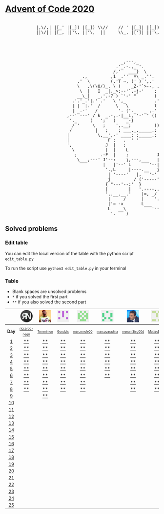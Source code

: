 # [Advent of Code 2020](https://adventofcode.com/)

<pre>

            |,\/,| |[_' |[_]) |[_]) \\//    // ' |[_]| |[_]) || ((_' '||' |,\/,|  //\\  ((_'
            ||\/|| |[_, ||'\, ||'\,  ||     \\_, |[']| ||'\, || ,_))  ||  ||\/|| //``\\ ,_))



                                                                 ,;7,
                                                               _ ||:|,
                                             _,---,_           )\'  '|
                                           .'_.-.,_ '.         ',')  j
                                          /,'   ___}  \        _/   /
                              .,         ,1  .''  =\ _.''.   ,`';_ |
                            .'  \        (.'T ~, (' ) ',.'  /     ';',
                            \   .\(\O/)_. \ (    _Z-'`>--, .'',      ;
                             \  |   I  _|._>;--'`,-j-'    ;    ',  .'
                            __\_|   _.'.-7 ) `'-' "       (      ;'
                          .'.'_.'|.' .'   \ ',_           .'\   /
                          | |  |.'  /      \   \          l  \ /
                          | _.-'   /        '. ('._   _ ,.'   \i
                        ,--' ---' / k  _.-,.-|__L, '-' ' ()    ;
                         '._     (   ';   (    _-}             |
                          / '     \   ;    ',.__;         ()   /
                         /         |   ;    ; ___._._____.: :-j
                        |           \,__',-' ____: :_____.: :-\
                        |               F :   .  ' '        ,  L
                        ',             J  |   ;             j  |
                          \            |  |    L            |  J
                           ;         .-F  |    ;           J    L
                            \___,---' J'--:    j,---,___   |_   |
                                      |   |'--' L       '--| '-'|
                                       '.,L     |----.__   j.__.'
                                        | '----'   |,   '-'  }
                                        j         / ('-----';
                                       { "---'--;'  }       |
                                       |        |   '.----,.'
                                       ',.__.__.'    |=, _/
                                        |     /      |    '.
                                        |'= -x       L___   '--,
                                        L   __\          '-----'
                                         '.____)
</pre>

## Solved problems

### Edit table
You can edit the local version of the table with the python script `edit_table.py`

To run the script use `python3 edit_table.py` in your terminal

### Table
- Blank spaces are unsolved problems
- `*` if you solved the first part
- `**` if you also solved the second part

| | <a href="https://github.com/riccardo-negri"><img src="https://github.com/Tommimon/advent-of-code-2020/blob/master/Assets/riccardo-negri.png" width="40" height="40"/></a> | <a href="https://github.com/Tommimon"><img src="https://github.com/Tommimon/advent-of-code-2020/blob/master/Assets/Tommimon.png" width="40" height="40"/></a> | <a href="https://github.com/Gonduls"><img src="https://github.com/Tommimon/advent-of-code-2020/blob/master/Assets/Gonduls.png" width="40" height="40"/></a> | <a href="https://github.com/marcomole00"><img src="https://github.com/Tommimon/advent-of-code-2020/blob/master/Assets/marcomole00.png" width="40" height="40"/></a> | <a href="https://github.com/marcoparadina"><img src="https://github.com/Tommimon/advent-of-code-2020/blob/master/Assets/marcoparadina.png" width="40" height="40"/></a> | <a href="https://github.com/mynam3isg00d"><img src="https://github.com/Tommimon/advent-of-code-2020/blob/master/Assets/mynam3isg00d.png" width="40" height="40"/></a> | <a href="https://github.com/IronBlack"><img src="https://github.com/Tommimon/advent-of-code-2020/blob/master/Assets/IronBlack.png" width="40" height="40"/></a> | <a href="https://github.com/SebPelli"><img src="https://github.com/Tommimon/advent-of-code-2020/blob/master/Assets/SebPelli.png" width="40" height="40"/></a> | <a href="https://github.com/Sunriser45"><img src="https://github.com/Tommimon/advent-of-code-2020/blob/master/Assets/Sunriser45.png" width="40" height="40"/></a> |
| :---: | :---: | :---: | :---: | :---: | :---: | :---: | :---: | :---: | :---:
| **Day** | <a href="https://github.com/riccardo-negri"><sup><sub>riccardo-negri</sub></sup></a> | <a href="https://github.com/Tommimon"><sup><sub>Tommimon</sub></sup></a> | <a href="https://github.com/Gonduls"><sup><sub>Gonduls</sub></sup></a> | <a href="https://github.com/marcomole00"><sup><sub>marcomole00</sub></sup></a> | <a href="https://github.com/marcoparadina"><sup><sub>marcoparadina</sub></sup></a> | <a href="https://github.com/mynam3isg00d"><sup><sub>mynam3isg00d</sub></sup></a> | <a href="https://github.com/IronBlack"><sup><sub>MatteoBlack</sub></sup></a> | <a href="https://github.com/SebPelli"><sup><sub>SebPelli</sub></sup></a> | <a href="https://github.com/Sunriser45"><sup><sub>Sunriser45</sub></sup></a> |
[1 ][d01] | [**][u01d01] | [**][u02d01] | [**][u03d01] | [**][u04d01] | [**][u05d01] | [**][u06d01] | [**][u07d01] | [**][u08d01] | [**][u09d01] | [  ][u10d01] | [  ][u11d01] | [  ][u12d01] | [  ][u13d01] | [  ][u14d01] | [  ][u15d01] | [  ][u16d01] | [  ][u17d01] | [  ][u18d01] | [  ][u19d01] | [  ][u20d01]
[2 ][d02] | [**][u01d02] | [**][u02d02] | [**][u03d02] | [**][u04d02] | [**][u05d02] | [**][u06d02] | [**][u07d02] | [**][u08d02] | [  ][u09d02] | [  ][u10d02] | [  ][u11d02] | [  ][u12d02] | [  ][u13d02] | [  ][u14d02] | [  ][u15d02] | [  ][u16d02] | [  ][u17d02] | [  ][u18d02] | [  ][u19d02] | [  ][u20d02]
[3 ][d03] | [**][u01d03] | [**][u02d03] | [**][u03d03] | [**][u04d03] | [**][u05d03] | [**][u06d03] | [**][u07d03] | [**][u08d03] | [  ][u09d03] | [  ][u10d03] | [  ][u11d03] | [  ][u12d03] | [  ][u13d03] | [  ][u14d03] | [  ][u15d03] | [  ][u16d03] | [  ][u17d03] | [  ][u18d03] | [  ][u19d03] | [  ][u20d03]
[4 ][d04] | [**][u01d04] | [**][u02d04] | [**][u03d04] | [**][u04d04] | [**][u05d04] | [**][u06d04] | [**][u07d04] | [**][u08d04] | [  ][u09d04] | [  ][u10d04] | [  ][u11d04] | [  ][u12d04] | [  ][u13d04] | [  ][u14d04] | [  ][u15d04] | [  ][u16d04] | [  ][u17d04] | [  ][u18d04] | [  ][u19d04] | [  ][u20d04]
[5 ][d05] | [**][u01d05] | [**][u02d05] | [**][u03d05] | [**][u04d05] | [**][u05d05] | [**][u06d05] | [**][u07d05] | [**][u08d05] | [  ][u09d05] | [  ][u10d05] | [  ][u11d05] | [  ][u12d05] | [  ][u13d05] | [  ][u14d05] | [  ][u15d05] | [  ][u16d05] | [  ][u17d05] | [  ][u18d05] | [  ][u19d05] | [  ][u20d05]
[6 ][d06] | [**][u01d06] | [**][u02d06] | [**][u03d06] | [**][u04d06] | [**][u05d06] | [**][u06d06] | [**][u07d06] | [  ][u08d06] | [  ][u09d06] | [  ][u10d06] | [  ][u11d06] | [  ][u12d06] | [  ][u13d06] | [  ][u14d06] | [  ][u15d06] | [  ][u16d06] | [  ][u17d06] | [  ][u18d06] | [  ][u19d06] | [  ][u20d06]
[7 ][d07] | [**][u01d07] | [**][u02d07] | [**][u03d07] | [**][u04d07] | [  ][u05d07] | [**][u06d07] | [**][u07d07] | [  ][u08d07] | [  ][u09d07] | [  ][u10d07] | [  ][u11d07] | [  ][u12d07] | [  ][u13d07] | [  ][u14d07] | [  ][u15d07] | [  ][u16d07] | [  ][u17d07] | [  ][u18d07] | [  ][u19d07] | [  ][u20d07]
[8 ][d08] | [**][u01d08] | [**][u02d08] | [**][u03d08] | [**][u04d08] | [  ][u05d08] | [**][u06d08] | [**][u07d08] | [  ][u08d08] | [  ][u09d08] | [  ][u10d08] | [  ][u11d08] | [  ][u12d08] | [  ][u13d08] | [  ][u14d08] | [  ][u15d08] | [  ][u16d08] | [  ][u17d08] | [  ][u18d08] | [  ][u19d08] | [  ][u20d08]
[9 ][d09] | [  ][u01d09] | [**][u02d09] | [  ][u03d09] | [  ][u04d09] | [  ][u05d09] | [  ][u06d09] | [  ][u07d09] | [  ][u08d09] | [  ][u09d09] | [  ][u10d09] | [  ][u11d09] | [  ][u12d09] | [  ][u13d09] | [  ][u14d09] | [  ][u15d09] | [  ][u16d09] | [  ][u17d09] | [  ][u18d09] | [  ][u19d09] | [  ][u20d09]
[10][d10] | [  ][u01d10] | [  ][u02d10] | [  ][u03d10] | [  ][u04d10] | [  ][u05d10] | [  ][u06d10] | [  ][u07d10] | [  ][u08d10] | [  ][u09d10] | [  ][u10d10] | [  ][u11d10] | [  ][u12d10] | [  ][u13d10] | [  ][u14d10] | [  ][u15d10] | [  ][u16d10] | [  ][u17d10] | [  ][u18d10] | [  ][u19d10] | [  ][u20d10]
[11][d11] | [  ][u01d11] | [  ][u02d11] | [  ][u03d11] | [  ][u04d11] | [  ][u05d11] | [  ][u06d11] | [  ][u07d11] | [  ][u08d11] | [  ][u09d11] | [  ][u10d11] | [  ][u11d11] | [  ][u12d11] | [  ][u13d11] | [  ][u14d11] | [  ][u15d11] | [  ][u16d11] | [  ][u17d11] | [  ][u18d11] | [  ][u19d11] | [  ][u20d11]
[12][d12] | [  ][u01d12] | [  ][u02d12] | [  ][u03d12] | [  ][u04d12] | [  ][u05d12] | [  ][u06d12] | [  ][u07d12] | [  ][u08d12] | [  ][u09d12] | [  ][u10d12] | [  ][u11d12] | [  ][u12d12] | [  ][u13d12] | [  ][u14d12] | [  ][u15d12] | [  ][u16d12] | [  ][u17d12] | [  ][u18d12] | [  ][u19d12] | [  ][u20d12]
[13][d13] | [  ][u01d13] | [  ][u02d13] | [  ][u03d13] | [  ][u04d13] | [  ][u05d13] | [  ][u06d13] | [  ][u07d13] | [  ][u08d13] | [  ][u09d13] | [  ][u10d13] | [  ][u11d13] | [  ][u12d13] | [  ][u13d13] | [  ][u14d13] | [  ][u15d13] | [  ][u16d13] | [  ][u17d13] | [  ][u18d13] | [  ][u19d13] | [  ][u20d13]
[14][d14] | [  ][u01d14] | [  ][u02d14] | [  ][u03d14] | [  ][u04d14] | [  ][u05d14] | [  ][u06d14] | [  ][u07d14] | [  ][u08d14] | [  ][u09d14] | [  ][u10d14] | [  ][u11d14] | [  ][u12d14] | [  ][u13d14] | [  ][u14d14] | [  ][u15d14] | [  ][u16d14] | [  ][u17d14] | [  ][u18d14] | [  ][u19d14] | [  ][u20d14]
[15][d15] | [  ][u01d15] | [  ][u02d15] | [  ][u03d15] | [  ][u04d15] | [  ][u05d15] | [  ][u06d15] | [  ][u07d15] | [  ][u08d15] | [  ][u09d15] | [  ][u10d15] | [  ][u11d15] | [  ][u12d15] | [  ][u13d15] | [  ][u14d15] | [  ][u15d15] | [  ][u16d15] | [  ][u17d15] | [  ][u18d15] | [  ][u19d15] | [  ][u20d15]
[16][d16] | [  ][u01d16] | [  ][u02d16] | [  ][u03d16] | [  ][u04d16] | [  ][u05d16] | [  ][u06d16] | [  ][u07d16] | [  ][u08d16] | [  ][u09d16] | [  ][u10d16] | [  ][u11d16] | [  ][u12d16] | [  ][u13d16] | [  ][u14d16] | [  ][u15d16] | [  ][u16d16] | [  ][u17d16] | [  ][u18d16] | [  ][u19d16] | [  ][u20d16]
[17][d17] | [  ][u01d17] | [  ][u02d17] | [  ][u03d17] | [  ][u04d17] | [  ][u05d17] | [  ][u06d17] | [  ][u07d17] | [  ][u08d17] | [  ][u09d17] | [  ][u10d17] | [  ][u11d17] | [  ][u12d17] | [  ][u13d17] | [  ][u14d17] | [  ][u15d17] | [  ][u16d17] | [  ][u17d17] | [  ][u18d17] | [  ][u19d17] | [  ][u20d17]
[18][d18] | [  ][u01d18] | [  ][u02d18] | [  ][u03d18] | [  ][u04d18] | [  ][u05d18] | [  ][u06d18] | [  ][u07d18] | [  ][u08d18] | [  ][u09d18] | [  ][u10d18] | [  ][u11d18] | [  ][u12d18] | [  ][u13d18] | [  ][u14d18] | [  ][u15d18] | [  ][u16d18] | [  ][u17d18] | [  ][u18d18] | [  ][u19d18] | [  ][u20d18]
[19][d19] | [  ][u01d19] | [  ][u02d19] | [  ][u03d19] | [  ][u04d19] | [  ][u05d19] | [  ][u06d19] | [  ][u07d19] | [  ][u08d19] | [  ][u09d19] | [  ][u10d19] | [  ][u11d19] | [  ][u12d19] | [  ][u13d19] | [  ][u14d19] | [  ][u15d19] | [  ][u16d19] | [  ][u17d19] | [  ][u18d19] | [  ][u19d19] | [  ][u20d19]
[20][d20] | [  ][u01d20] | [  ][u02d20] | [  ][u03d20] | [  ][u04d20] | [  ][u05d20] | [  ][u06d20] | [  ][u07d20] | [  ][u08d20] | [  ][u09d20] | [  ][u10d20] | [  ][u11d20] | [  ][u12d20] | [  ][u13d20] | [  ][u14d20] | [  ][u15d20] | [  ][u16d20] | [  ][u17d20] | [  ][u18d20] | [  ][u19d20] | [  ][u20d20]
[21][d21] | [  ][u01d21] | [  ][u02d21] | [  ][u03d21] | [  ][u04d21] | [  ][u05d21] | [  ][u06d21] | [  ][u07d21] | [  ][u08d21] | [  ][u09d21] | [  ][u10d21] | [  ][u11d21] | [  ][u12d21] | [  ][u13d21] | [  ][u14d21] | [  ][u15d21] | [  ][u16d21] | [  ][u17d21] | [  ][u18d21] | [  ][u19d21] | [  ][u20d21]
[22][d22] | [  ][u01d22] | [  ][u02d22] | [  ][u03d22] | [  ][u04d22] | [  ][u05d22] | [  ][u06d22] | [  ][u07d22] | [  ][u08d22] | [  ][u09d22] | [  ][u10d22] | [  ][u11d22] | [  ][u12d22] | [  ][u13d22] | [  ][u14d22] | [  ][u15d22] | [  ][u16d22] | [  ][u17d22] | [  ][u18d22] | [  ][u19d22] | [  ][u20d22]
[23][d23] | [  ][u01d23] | [  ][u02d23] | [  ][u03d23] | [  ][u04d23] | [  ][u05d23] | [  ][u06d23] | [  ][u07d23] | [  ][u08d23] | [  ][u09d23] | [  ][u10d23] | [  ][u11d23] | [  ][u12d23] | [  ][u13d23] | [  ][u14d23] | [  ][u15d23] | [  ][u16d23] | [  ][u17d23] | [  ][u18d23] | [  ][u19d23] | [  ][u20d23]
[24][d24] | [  ][u01d24] | [  ][u02d24] | [  ][u03d24] | [  ][u04d24] | [  ][u05d24] | [  ][u06d24] | [  ][u07d24] | [  ][u08d24] | [  ][u09d24] | [  ][u10d24] | [  ][u11d24] | [  ][u12d24] | [  ][u13d24] | [  ][u14d24] | [  ][u15d24] | [  ][u16d24] | [  ][u17d24] | [  ][u18d24] | [  ][u19d24] | [  ][u20d24]
[25][d25] | [  ][u01d25] | [  ][u02d25] | [  ][u03d25] | [  ][u04d25] | [  ][u05d25] | [  ][u06d25] | [  ][u07d25] | [  ][u08d25] | [  ][u09d25] | [  ][u10d25] | [  ][u11d25] | [  ][u12d25] | [  ][u13d25] | [  ][u14d25] | [  ][u15d25] | [  ][u16d25] | [  ][u17d25] | [  ][u18d25] | [  ][u19d25] | [  ][u20d25]


[d01]: https://adventofcode.com/2020/day/1
[d02]: https://adventofcode.com/2020/day/2
[d03]: https://adventofcode.com/2020/day/3
[d04]: https://adventofcode.com/2020/day/4
[d05]: https://adventofcode.com/2020/day/5
[d06]: https://adventofcode.com/2020/day/6
[d07]: https://adventofcode.com/2020/day/7
[d08]: https://adventofcode.com/2020/day/8
[d09]: https://adventofcode.com/2020/day/9
[d10]: https://adventofcode.com/2020/day/10
[d11]: https://adventofcode.com/2020/day/11
[d12]: https://adventofcode.com/2020/day/12
[d13]: https://adventofcode.com/2020/day/13
[d14]: https://adventofcode.com/2020/day/14
[d15]: https://adventofcode.com/2020/day/15
[d16]: https://adventofcode.com/2020/day/16
[d17]: https://adventofcode.com/2020/day/17
[d18]: https://adventofcode.com/2020/day/18
[d19]: https://adventofcode.com/2020/day/19
[d20]: https://adventofcode.com/2020/day/20
[d21]: https://adventofcode.com/2020/day/21
[d22]: https://adventofcode.com/2020/day/22
[d23]: https://adventofcode.com/2020/day/23
[d24]: https://adventofcode.com/2020/day/24
[d25]: https://adventofcode.com/2020/day/25

[u01d01]: https://github.com/Tommimon/advent-of-code-2020/tree/master/riccardo-negri/1
[u01d02]: https://github.com/Tommimon/advent-of-code-2020/tree/master/riccardo-negri/2
[u01d03]: https://github.com/Tommimon/advent-of-code-2020/tree/master/riccardo-negri/3
[u01d04]: https://github.com/Tommimon/advent-of-code-2020/tree/master/riccardo-negri/4
[u01d05]: https://github.com/Tommimon/advent-of-code-2020/tree/master/riccardo-negri/5
[u01d06]: https://github.com/Tommimon/advent-of-code-2020/tree/master/riccardo-negri/6
[u01d07]: https://github.com/Tommimon/advent-of-code-2020/tree/master/riccardo-negri/7
[u01d08]: https://github.com/Tommimon/advent-of-code-2020/tree/master/riccardo-negri/8
[u01d09]: https://github.com/Tommimon/advent-of-code-2020/tree/master/riccardo-negri/9
[u01d10]: https://github.com/Tommimon/advent-of-code-2020/tree/master/riccardo-negri/10
[u01d11]: https://github.com/Tommimon/advent-of-code-2020/tree/master/riccardo-negri/11
[u01d12]: https://github.com/Tommimon/advent-of-code-2020/tree/master/riccardo-negri/12
[u01d13]: https://github.com/Tommimon/advent-of-code-2020/tree/master/riccardo-negri/13
[u01d14]: https://github.com/Tommimon/advent-of-code-2020/tree/master/riccardo-negri/14
[u01d15]: https://github.com/Tommimon/advent-of-code-2020/tree/master/riccardo-negri/15
[u01d16]: https://github.com/Tommimon/advent-of-code-2020/tree/master/riccardo-negri/16
[u01d17]: https://github.com/Tommimon/advent-of-code-2020/tree/master/riccardo-negri/17
[u01d18]: https://github.com/Tommimon/advent-of-code-2020/tree/master/riccardo-negri/18
[u01d19]: https://github.com/Tommimon/advent-of-code-2020/tree/master/riccardo-negri/19
[u01d20]: https://github.com/Tommimon/advent-of-code-2020/tree/master/riccardo-negri/20
[u01d21]: https://github.com/Tommimon/advent-of-code-2020/tree/master/riccardo-negri/21
[u01d22]: https://github.com/Tommimon/advent-of-code-2020/tree/master/riccardo-negri/22
[u01d23]: https://github.com/Tommimon/advent-of-code-2020/tree/master/riccardo-negri/23
[u01d24]: https://github.com/Tommimon/advent-of-code-2020/tree/master/riccardo-negri/24
[u01d25]: https://github.com/Tommimon/advent-of-code-2020/tree/master/riccardo-negri/25
[u02d01]: https://github.com/Tommimon/advent-of-code-2020/tree/master/Tommimon/1
[u02d02]: https://github.com/Tommimon/advent-of-code-2020/tree/master/Tommimon/2
[u02d03]: https://github.com/Tommimon/advent-of-code-2020/tree/master/Tommimon/3
[u02d04]: https://github.com/Tommimon/advent-of-code-2020/tree/master/Tommimon/4
[u02d05]: https://github.com/Tommimon/advent-of-code-2020/tree/master/Tommimon/5
[u02d06]: https://github.com/Tommimon/advent-of-code-2020/tree/master/Tommimon/6
[u02d07]: https://github.com/Tommimon/advent-of-code-2020/tree/master/Tommimon/7
[u02d08]: https://github.com/Tommimon/advent-of-code-2020/tree/master/Tommimon/8
[u02d09]: https://github.com/Tommimon/advent-of-code-2020/tree/master/Tommimon/9
[u02d10]: https://github.com/Tommimon/advent-of-code-2020/tree/master/Tommimon/10
[u02d11]: https://github.com/Tommimon/advent-of-code-2020/tree/master/Tommimon/11
[u02d12]: https://github.com/Tommimon/advent-of-code-2020/tree/master/Tommimon/12
[u02d13]: https://github.com/Tommimon/advent-of-code-2020/tree/master/Tommimon/13
[u02d14]: https://github.com/Tommimon/advent-of-code-2020/tree/master/Tommimon/14
[u02d15]: https://github.com/Tommimon/advent-of-code-2020/tree/master/Tommimon/15
[u02d16]: https://github.com/Tommimon/advent-of-code-2020/tree/master/Tommimon/16
[u02d17]: https://github.com/Tommimon/advent-of-code-2020/tree/master/Tommimon/17
[u02d18]: https://github.com/Tommimon/advent-of-code-2020/tree/master/Tommimon/18
[u02d19]: https://github.com/Tommimon/advent-of-code-2020/tree/master/Tommimon/19
[u02d20]: https://github.com/Tommimon/advent-of-code-2020/tree/master/Tommimon/20
[u02d21]: https://github.com/Tommimon/advent-of-code-2020/tree/master/Tommimon/21
[u02d22]: https://github.com/Tommimon/advent-of-code-2020/tree/master/Tommimon/22
[u02d23]: https://github.com/Tommimon/advent-of-code-2020/tree/master/Tommimon/23
[u02d24]: https://github.com/Tommimon/advent-of-code-2020/tree/master/Tommimon/24
[u02d25]: https://github.com/Tommimon/advent-of-code-2020/tree/master/Tommimon/25
[u03d01]: https://github.com/Tommimon/advent-of-code-2020/tree/master/Gonduls/1
[u03d02]: https://github.com/Tommimon/advent-of-code-2020/tree/master/Gonduls/2
[u03d03]: https://github.com/Tommimon/advent-of-code-2020/tree/master/Gonduls/3
[u03d04]: https://github.com/Tommimon/advent-of-code-2020/tree/master/Gonduls/4
[u03d05]: https://github.com/Tommimon/advent-of-code-2020/tree/master/Gonduls/5
[u03d06]: https://github.com/Tommimon/advent-of-code-2020/tree/master/Gonduls/6
[u03d07]: https://github.com/Tommimon/advent-of-code-2020/tree/master/Gonduls/7
[u03d08]: https://github.com/Tommimon/advent-of-code-2020/tree/master/Gonduls/8
[u03d09]: https://github.com/Tommimon/advent-of-code-2020/tree/master/Gonduls/9
[u03d10]: https://github.com/Tommimon/advent-of-code-2020/tree/master/Gonduls/10
[u03d11]: https://github.com/Tommimon/advent-of-code-2020/tree/master/Gonduls/11
[u03d12]: https://github.com/Tommimon/advent-of-code-2020/tree/master/Gonduls/12
[u03d13]: https://github.com/Tommimon/advent-of-code-2020/tree/master/Gonduls/13
[u03d14]: https://github.com/Tommimon/advent-of-code-2020/tree/master/Gonduls/14
[u03d15]: https://github.com/Tommimon/advent-of-code-2020/tree/master/Gonduls/15
[u03d16]: https://github.com/Tommimon/advent-of-code-2020/tree/master/Gonduls/16
[u03d17]: https://github.com/Tommimon/advent-of-code-2020/tree/master/Gonduls/17
[u03d18]: https://github.com/Tommimon/advent-of-code-2020/tree/master/Gonduls/18
[u03d19]: https://github.com/Tommimon/advent-of-code-2020/tree/master/Gonduls/19
[u03d20]: https://github.com/Tommimon/advent-of-code-2020/tree/master/Gonduls/20
[u03d21]: https://github.com/Tommimon/advent-of-code-2020/tree/master/Gonduls/21
[u03d22]: https://github.com/Tommimon/advent-of-code-2020/tree/master/Gonduls/22
[u03d23]: https://github.com/Tommimon/advent-of-code-2020/tree/master/Gonduls/23
[u03d24]: https://github.com/Tommimon/advent-of-code-2020/tree/master/Gonduls/24
[u03d25]: https://github.com/Tommimon/advent-of-code-2020/tree/master/Gonduls/25
[u04d01]: https://github.com/Tommimon/advent-of-code-2020/tree/master/marcomole00/1
[u04d02]: https://github.com/Tommimon/advent-of-code-2020/tree/master/marcomole00/2
[u04d03]: https://github.com/Tommimon/advent-of-code-2020/tree/master/marcomole00/3
[u04d04]: https://github.com/Tommimon/advent-of-code-2020/tree/master/marcomole00/4
[u04d05]: https://github.com/Tommimon/advent-of-code-2020/tree/master/marcomole00/5
[u04d06]: https://github.com/Tommimon/advent-of-code-2020/tree/master/marcomole00/6
[u04d07]: https://github.com/Tommimon/advent-of-code-2020/tree/master/marcomole00/7
[u04d08]: https://github.com/Tommimon/advent-of-code-2020/tree/master/marcomole00/8
[u04d09]: https://github.com/Tommimon/advent-of-code-2020/tree/master/marcomole00/9
[u04d10]: https://github.com/Tommimon/advent-of-code-2020/tree/master/marcomole00/10
[u04d11]: https://github.com/Tommimon/advent-of-code-2020/tree/master/marcomole00/11
[u04d12]: https://github.com/Tommimon/advent-of-code-2020/tree/master/marcomole00/12
[u04d13]: https://github.com/Tommimon/advent-of-code-2020/tree/master/marcomole00/13
[u04d14]: https://github.com/Tommimon/advent-of-code-2020/tree/master/marcomole00/14
[u04d15]: https://github.com/Tommimon/advent-of-code-2020/tree/master/marcomole00/15
[u04d16]: https://github.com/Tommimon/advent-of-code-2020/tree/master/marcomole00/16
[u04d17]: https://github.com/Tommimon/advent-of-code-2020/tree/master/marcomole00/17
[u04d18]: https://github.com/Tommimon/advent-of-code-2020/tree/master/marcomole00/18
[u04d19]: https://github.com/Tommimon/advent-of-code-2020/tree/master/marcomole00/19
[u04d20]: https://github.com/Tommimon/advent-of-code-2020/tree/master/marcomole00/20
[u04d21]: https://github.com/Tommimon/advent-of-code-2020/tree/master/marcomole00/21
[u04d22]: https://github.com/Tommimon/advent-of-code-2020/tree/master/marcomole00/22
[u04d23]: https://github.com/Tommimon/advent-of-code-2020/tree/master/marcomole00/23
[u04d24]: https://github.com/Tommimon/advent-of-code-2020/tree/master/marcomole00/24
[u04d25]: https://github.com/Tommimon/advent-of-code-2020/tree/master/marcomole00/25
[u05d01]: https://github.com/Tommimon/advent-of-code-2020/tree/master/marcoparadina/1
[u05d02]: https://github.com/Tommimon/advent-of-code-2020/tree/master/marcoparadina/2
[u05d03]: https://github.com/Tommimon/advent-of-code-2020/tree/master/marcoparadina/3
[u05d04]: https://github.com/Tommimon/advent-of-code-2020/tree/master/marcoparadina/4
[u05d05]: https://github.com/Tommimon/advent-of-code-2020/tree/master/marcoparadina/5
[u05d06]: https://github.com/Tommimon/advent-of-code-2020/tree/master/marcoparadina/6
[u05d07]: https://github.com/Tommimon/advent-of-code-2020/tree/master/marcoparadina/7
[u05d08]: https://github.com/Tommimon/advent-of-code-2020/tree/master/marcoparadina/8
[u05d09]: https://github.com/Tommimon/advent-of-code-2020/tree/master/marcoparadina/9
[u05d10]: https://github.com/Tommimon/advent-of-code-2020/tree/master/marcoparadina/10
[u05d11]: https://github.com/Tommimon/advent-of-code-2020/tree/master/marcoparadina/11
[u05d12]: https://github.com/Tommimon/advent-of-code-2020/tree/master/marcoparadina/12
[u05d13]: https://github.com/Tommimon/advent-of-code-2020/tree/master/marcoparadina/13
[u05d14]: https://github.com/Tommimon/advent-of-code-2020/tree/master/marcoparadina/14
[u05d15]: https://github.com/Tommimon/advent-of-code-2020/tree/master/marcoparadina/15
[u05d16]: https://github.com/Tommimon/advent-of-code-2020/tree/master/marcoparadina/16
[u05d17]: https://github.com/Tommimon/advent-of-code-2020/tree/master/marcoparadina/17
[u05d18]: https://github.com/Tommimon/advent-of-code-2020/tree/master/marcoparadina/18
[u05d19]: https://github.com/Tommimon/advent-of-code-2020/tree/master/marcoparadina/19
[u05d20]: https://github.com/Tommimon/advent-of-code-2020/tree/master/marcoparadina/20
[u05d21]: https://github.com/Tommimon/advent-of-code-2020/tree/master/marcoparadina/21
[u05d22]: https://github.com/Tommimon/advent-of-code-2020/tree/master/marcoparadina/22
[u05d23]: https://github.com/Tommimon/advent-of-code-2020/tree/master/marcoparadina/23
[u05d24]: https://github.com/Tommimon/advent-of-code-2020/tree/master/marcoparadina/24
[u05d25]: https://github.com/Tommimon/advent-of-code-2020/tree/master/marcoparadina/25
[u06d01]: https://github.com/Tommimon/advent-of-code-2020/tree/master/mynam3isg00d/1
[u06d02]: https://github.com/Tommimon/advent-of-code-2020/tree/master/mynam3isg00d/2
[u06d03]: https://github.com/Tommimon/advent-of-code-2020/tree/master/mynam3isg00d/3
[u06d04]: https://github.com/Tommimon/advent-of-code-2020/tree/master/mynam3isg00d/4
[u06d05]: https://github.com/Tommimon/advent-of-code-2020/tree/master/mynam3isg00d/5
[u06d06]: https://github.com/Tommimon/advent-of-code-2020/tree/master/mynam3isg00d/6
[u06d07]: https://github.com/Tommimon/advent-of-code-2020/tree/master/mynam3isg00d/7
[u06d08]: https://github.com/Tommimon/advent-of-code-2020/tree/master/mynam3isg00d/8
[u06d09]: https://github.com/Tommimon/advent-of-code-2020/tree/master/mynam3isg00d/9
[u06d10]: https://github.com/Tommimon/advent-of-code-2020/tree/master/mynam3isg00d/10
[u06d11]: https://github.com/Tommimon/advent-of-code-2020/tree/master/mynam3isg00d/11
[u06d12]: https://github.com/Tommimon/advent-of-code-2020/tree/master/mynam3isg00d/12
[u06d13]: https://github.com/Tommimon/advent-of-code-2020/tree/master/mynam3isg00d/13
[u06d14]: https://github.com/Tommimon/advent-of-code-2020/tree/master/mynam3isg00d/14
[u06d15]: https://github.com/Tommimon/advent-of-code-2020/tree/master/mynam3isg00d/15
[u06d16]: https://github.com/Tommimon/advent-of-code-2020/tree/master/mynam3isg00d/16
[u06d17]: https://github.com/Tommimon/advent-of-code-2020/tree/master/mynam3isg00d/17
[u06d18]: https://github.com/Tommimon/advent-of-code-2020/tree/master/mynam3isg00d/18
[u06d19]: https://github.com/Tommimon/advent-of-code-2020/tree/master/mynam3isg00d/19
[u06d20]: https://github.com/Tommimon/advent-of-code-2020/tree/master/mynam3isg00d/20
[u06d21]: https://github.com/Tommimon/advent-of-code-2020/tree/master/mynam3isg00d/21
[u06d22]: https://github.com/Tommimon/advent-of-code-2020/tree/master/mynam3isg00d/22
[u06d23]: https://github.com/Tommimon/advent-of-code-2020/tree/master/mynam3isg00d/23
[u06d24]: https://github.com/Tommimon/advent-of-code-2020/tree/master/mynam3isg00d/24
[u06d25]: https://github.com/Tommimon/advent-of-code-2020/tree/master/mynam3isg00d/25
[u07d01]: https://github.com/Tommimon/advent-of-code-2020/tree/master/MatteoBlack/1
[u07d02]: https://github.com/Tommimon/advent-of-code-2020/tree/master/MatteoBlack/2
[u07d03]: https://github.com/Tommimon/advent-of-code-2020/tree/master/MatteoBlack/3
[u07d04]: https://github.com/Tommimon/advent-of-code-2020/tree/master/MatteoBlack/4
[u07d05]: https://github.com/Tommimon/advent-of-code-2020/tree/master/MatteoBlack/5
[u07d06]: https://github.com/Tommimon/advent-of-code-2020/tree/master/MatteoBlack/6
[u07d07]: https://github.com/Tommimon/advent-of-code-2020/tree/master/MatteoBlack/7
[u07d08]: https://github.com/Tommimon/advent-of-code-2020/tree/master/MatteoBlack/8
[u07d09]: https://github.com/Tommimon/advent-of-code-2020/tree/master/MatteoBlack/9
[u07d10]: https://github.com/Tommimon/advent-of-code-2020/tree/master/MatteoBlack/10
[u07d11]: https://github.com/Tommimon/advent-of-code-2020/tree/master/MatteoBlack/11
[u07d12]: https://github.com/Tommimon/advent-of-code-2020/tree/master/MatteoBlack/12
[u07d13]: https://github.com/Tommimon/advent-of-code-2020/tree/master/MatteoBlack/13
[u07d14]: https://github.com/Tommimon/advent-of-code-2020/tree/master/MatteoBlack/14
[u07d15]: https://github.com/Tommimon/advent-of-code-2020/tree/master/MatteoBlack/15
[u07d16]: https://github.com/Tommimon/advent-of-code-2020/tree/master/MatteoBlack/16
[u07d17]: https://github.com/Tommimon/advent-of-code-2020/tree/master/MatteoBlack/17
[u07d18]: https://github.com/Tommimon/advent-of-code-2020/tree/master/MatteoBlack/18
[u07d19]: https://github.com/Tommimon/advent-of-code-2020/tree/master/MatteoBlack/19
[u07d20]: https://github.com/Tommimon/advent-of-code-2020/tree/master/MatteoBlack/20
[u07d21]: https://github.com/Tommimon/advent-of-code-2020/tree/master/MatteoBlack/21
[u07d22]: https://github.com/Tommimon/advent-of-code-2020/tree/master/MatteoBlack/22
[u07d23]: https://github.com/Tommimon/advent-of-code-2020/tree/master/MatteoBlack/23
[u07d24]: https://github.com/Tommimon/advent-of-code-2020/tree/master/MatteoBlack/24
[u07d25]: https://github.com/Tommimon/advent-of-code-2020/tree/master/MatteoBlack/25
[u08d01]: https://github.com/Tommimon/advent-of-code-2020/tree/master/SebPelli/1
[u08d02]: https://github.com/Tommimon/advent-of-code-2020/tree/master/SebPelli/2
[u08d03]: https://github.com/Tommimon/advent-of-code-2020/tree/master/SebPelli/3
[u08d04]: https://github.com/Tommimon/advent-of-code-2020/tree/master/SebPelli/4
[u08d05]: https://github.com/Tommimon/advent-of-code-2020/tree/master/SebPelli/5
[u08d06]: https://github.com/Tommimon/advent-of-code-2020/tree/master/SebPelli/6
[u08d07]: https://github.com/Tommimon/advent-of-code-2020/tree/master/SebPelli/7
[u08d08]: https://github.com/Tommimon/advent-of-code-2020/tree/master/SebPelli/8
[u08d09]: https://github.com/Tommimon/advent-of-code-2020/tree/master/SebPelli/9
[u08d10]: https://github.com/Tommimon/advent-of-code-2020/tree/master/SebPelli/10
[u08d11]: https://github.com/Tommimon/advent-of-code-2020/tree/master/SebPelli/11
[u08d12]: https://github.com/Tommimon/advent-of-code-2020/tree/master/SebPelli/12
[u08d13]: https://github.com/Tommimon/advent-of-code-2020/tree/master/SebPelli/13
[u08d14]: https://github.com/Tommimon/advent-of-code-2020/tree/master/SebPelli/14
[u08d15]: https://github.com/Tommimon/advent-of-code-2020/tree/master/SebPelli/15
[u08d16]: https://github.com/Tommimon/advent-of-code-2020/tree/master/SebPelli/16
[u08d17]: https://github.com/Tommimon/advent-of-code-2020/tree/master/SebPelli/17
[u08d18]: https://github.com/Tommimon/advent-of-code-2020/tree/master/SebPelli/18
[u08d19]: https://github.com/Tommimon/advent-of-code-2020/tree/master/SebPelli/19
[u08d20]: https://github.com/Tommimon/advent-of-code-2020/tree/master/SebPelli/20
[u08d21]: https://github.com/Tommimon/advent-of-code-2020/tree/master/SebPelli/21
[u08d22]: https://github.com/Tommimon/advent-of-code-2020/tree/master/SebPelli/22
[u08d23]: https://github.com/Tommimon/advent-of-code-2020/tree/master/SebPelli/23
[u08d24]: https://github.com/Tommimon/advent-of-code-2020/tree/master/SebPelli/24
[u08d25]: https://github.com/Tommimon/advent-of-code-2020/tree/master/SebPelli/25
[u09d01]: https://github.com/Tommimon/advent-of-code-2020/tree/master/Sunriser45/1
[u09d02]: https://github.com/Tommimon/advent-of-code-2020/tree/master/Sunriser45/2
[u09d03]: https://github.com/Tommimon/advent-of-code-2020/tree/master/Sunriser45/3
[u09d04]: https://github.com/Tommimon/advent-of-code-2020/tree/master/Sunriser45/4
[u09d05]: https://github.com/Tommimon/advent-of-code-2020/tree/master/Sunriser45/5
[u09d06]: https://github.com/Tommimon/advent-of-code-2020/tree/master/Sunriser45/6
[u09d07]: https://github.com/Tommimon/advent-of-code-2020/tree/master/Sunriser45/7
[u09d08]: https://github.com/Tommimon/advent-of-code-2020/tree/master/Sunriser45/8
[u09d09]: https://github.com/Tommimon/advent-of-code-2020/tree/master/Sunriser45/9
[u09d10]: https://github.com/Tommimon/advent-of-code-2020/tree/master/Sunriser45/10
[u09d11]: https://github.com/Tommimon/advent-of-code-2020/tree/master/Sunriser45/11
[u09d12]: https://github.com/Tommimon/advent-of-code-2020/tree/master/Sunriser45/12
[u09d13]: https://github.com/Tommimon/advent-of-code-2020/tree/master/Sunriser45/13
[u09d14]: https://github.com/Tommimon/advent-of-code-2020/tree/master/Sunriser45/14
[u09d15]: https://github.com/Tommimon/advent-of-code-2020/tree/master/Sunriser45/15
[u09d16]: https://github.com/Tommimon/advent-of-code-2020/tree/master/Sunriser45/16
[u09d17]: https://github.com/Tommimon/advent-of-code-2020/tree/master/Sunriser45/17
[u09d18]: https://github.com/Tommimon/advent-of-code-2020/tree/master/Sunriser45/18
[u09d19]: https://github.com/Tommimon/advent-of-code-2020/tree/master/Sunriser45/19
[u09d20]: https://github.com/Tommimon/advent-of-code-2020/tree/master/Sunriser45/20
[u09d21]: https://github.com/Tommimon/advent-of-code-2020/tree/master/Sunriser45/21
[u09d22]: https://github.com/Tommimon/advent-of-code-2020/tree/master/Sunriser45/22
[u09d23]: https://github.com/Tommimon/advent-of-code-2020/tree/master/Sunriser45/23
[u09d24]: https://github.com/Tommimon/advent-of-code-2020/tree/master/Sunriser45/24
[u09d25]: https://github.com/Tommimon/advent-of-code-2020/tree/master/Sunriser45/25
[u10d01]: https://github.com/Tommimon/advent-of-code-2020/tree/master/User10/1
[u10d02]: https://github.com/Tommimon/advent-of-code-2020/tree/master/User10/2
[u10d03]: https://github.com/Tommimon/advent-of-code-2020/tree/master/User10/3
[u10d04]: https://github.com/Tommimon/advent-of-code-2020/tree/master/User10/4
[u10d05]: https://github.com/Tommimon/advent-of-code-2020/tree/master/User10/5
[u10d06]: https://github.com/Tommimon/advent-of-code-2020/tree/master/User10/6
[u10d07]: https://github.com/Tommimon/advent-of-code-2020/tree/master/User10/7
[u10d08]: https://github.com/Tommimon/advent-of-code-2020/tree/master/User10/8
[u10d09]: https://github.com/Tommimon/advent-of-code-2020/tree/master/User10/9
[u10d10]: https://github.com/Tommimon/advent-of-code-2020/tree/master/User10/10
[u10d11]: https://github.com/Tommimon/advent-of-code-2020/tree/master/User10/11
[u10d12]: https://github.com/Tommimon/advent-of-code-2020/tree/master/User10/12
[u10d13]: https://github.com/Tommimon/advent-of-code-2020/tree/master/User10/13
[u10d14]: https://github.com/Tommimon/advent-of-code-2020/tree/master/User10/14
[u10d15]: https://github.com/Tommimon/advent-of-code-2020/tree/master/User10/15
[u10d16]: https://github.com/Tommimon/advent-of-code-2020/tree/master/User10/16
[u10d17]: https://github.com/Tommimon/advent-of-code-2020/tree/master/User10/17
[u10d18]: https://github.com/Tommimon/advent-of-code-2020/tree/master/User10/18
[u10d19]: https://github.com/Tommimon/advent-of-code-2020/tree/master/User10/19
[u10d20]: https://github.com/Tommimon/advent-of-code-2020/tree/master/User10/20
[u10d21]: https://github.com/Tommimon/advent-of-code-2020/tree/master/User10/21
[u10d22]: https://github.com/Tommimon/advent-of-code-2020/tree/master/User10/22
[u10d23]: https://github.com/Tommimon/advent-of-code-2020/tree/master/User10/23
[u10d24]: https://github.com/Tommimon/advent-of-code-2020/tree/master/User10/24
[u10d25]: https://github.com/Tommimon/advent-of-code-2020/tree/master/User10/25
[u11d01]: https://github.com/Tommimon/advent-of-code-2020/tree/master/User11/1
[u11d02]: https://github.com/Tommimon/advent-of-code-2020/tree/master/User11/2
[u11d03]: https://github.com/Tommimon/advent-of-code-2020/tree/master/User11/3
[u11d04]: https://github.com/Tommimon/advent-of-code-2020/tree/master/User11/4
[u11d05]: https://github.com/Tommimon/advent-of-code-2020/tree/master/User11/5
[u11d06]: https://github.com/Tommimon/advent-of-code-2020/tree/master/User11/6
[u11d07]: https://github.com/Tommimon/advent-of-code-2020/tree/master/User11/7
[u11d08]: https://github.com/Tommimon/advent-of-code-2020/tree/master/User11/8
[u11d09]: https://github.com/Tommimon/advent-of-code-2020/tree/master/User11/9
[u11d10]: https://github.com/Tommimon/advent-of-code-2020/tree/master/User11/10
[u11d11]: https://github.com/Tommimon/advent-of-code-2020/tree/master/User11/11
[u11d12]: https://github.com/Tommimon/advent-of-code-2020/tree/master/User11/12
[u11d13]: https://github.com/Tommimon/advent-of-code-2020/tree/master/User11/13
[u11d14]: https://github.com/Tommimon/advent-of-code-2020/tree/master/User11/14
[u11d15]: https://github.com/Tommimon/advent-of-code-2020/tree/master/User11/15
[u11d16]: https://github.com/Tommimon/advent-of-code-2020/tree/master/User11/16
[u11d17]: https://github.com/Tommimon/advent-of-code-2020/tree/master/User11/17
[u11d18]: https://github.com/Tommimon/advent-of-code-2020/tree/master/User11/18
[u11d19]: https://github.com/Tommimon/advent-of-code-2020/tree/master/User11/19
[u11d20]: https://github.com/Tommimon/advent-of-code-2020/tree/master/User11/20
[u11d21]: https://github.com/Tommimon/advent-of-code-2020/tree/master/User11/21
[u11d22]: https://github.com/Tommimon/advent-of-code-2020/tree/master/User11/22
[u11d23]: https://github.com/Tommimon/advent-of-code-2020/tree/master/User11/23
[u11d24]: https://github.com/Tommimon/advent-of-code-2020/tree/master/User11/24
[u11d25]: https://github.com/Tommimon/advent-of-code-2020/tree/master/User11/25
[u12d01]: https://github.com/Tommimon/advent-of-code-2020/tree/master/User12/1
[u12d02]: https://github.com/Tommimon/advent-of-code-2020/tree/master/User12/2
[u12d03]: https://github.com/Tommimon/advent-of-code-2020/tree/master/User12/3
[u12d04]: https://github.com/Tommimon/advent-of-code-2020/tree/master/User12/4
[u12d05]: https://github.com/Tommimon/advent-of-code-2020/tree/master/User12/5
[u12d06]: https://github.com/Tommimon/advent-of-code-2020/tree/master/User12/6
[u12d07]: https://github.com/Tommimon/advent-of-code-2020/tree/master/User12/7
[u12d08]: https://github.com/Tommimon/advent-of-code-2020/tree/master/User12/8
[u12d09]: https://github.com/Tommimon/advent-of-code-2020/tree/master/User12/9
[u12d10]: https://github.com/Tommimon/advent-of-code-2020/tree/master/User12/10
[u12d11]: https://github.com/Tommimon/advent-of-code-2020/tree/master/User12/11
[u12d12]: https://github.com/Tommimon/advent-of-code-2020/tree/master/User12/12
[u12d13]: https://github.com/Tommimon/advent-of-code-2020/tree/master/User12/13
[u12d14]: https://github.com/Tommimon/advent-of-code-2020/tree/master/User12/14
[u12d15]: https://github.com/Tommimon/advent-of-code-2020/tree/master/User12/15
[u12d16]: https://github.com/Tommimon/advent-of-code-2020/tree/master/User12/16
[u12d17]: https://github.com/Tommimon/advent-of-code-2020/tree/master/User12/17
[u12d18]: https://github.com/Tommimon/advent-of-code-2020/tree/master/User12/18
[u12d19]: https://github.com/Tommimon/advent-of-code-2020/tree/master/User12/19
[u12d20]: https://github.com/Tommimon/advent-of-code-2020/tree/master/User12/20
[u12d21]: https://github.com/Tommimon/advent-of-code-2020/tree/master/User12/21
[u12d22]: https://github.com/Tommimon/advent-of-code-2020/tree/master/User12/22
[u12d23]: https://github.com/Tommimon/advent-of-code-2020/tree/master/User12/23
[u12d24]: https://github.com/Tommimon/advent-of-code-2020/tree/master/User12/24
[u12d25]: https://github.com/Tommimon/advent-of-code-2020/tree/master/User12/25
[u13d01]: https://github.com/Tommimon/advent-of-code-2020/tree/master/User13/1
[u13d02]: https://github.com/Tommimon/advent-of-code-2020/tree/master/User13/2
[u13d03]: https://github.com/Tommimon/advent-of-code-2020/tree/master/User13/3
[u13d04]: https://github.com/Tommimon/advent-of-code-2020/tree/master/User13/4
[u13d05]: https://github.com/Tommimon/advent-of-code-2020/tree/master/User13/5
[u13d06]: https://github.com/Tommimon/advent-of-code-2020/tree/master/User13/6
[u13d07]: https://github.com/Tommimon/advent-of-code-2020/tree/master/User13/7
[u13d08]: https://github.com/Tommimon/advent-of-code-2020/tree/master/User13/8
[u13d09]: https://github.com/Tommimon/advent-of-code-2020/tree/master/User13/9
[u13d10]: https://github.com/Tommimon/advent-of-code-2020/tree/master/User13/10
[u13d11]: https://github.com/Tommimon/advent-of-code-2020/tree/master/User13/11
[u13d12]: https://github.com/Tommimon/advent-of-code-2020/tree/master/User13/12
[u13d13]: https://github.com/Tommimon/advent-of-code-2020/tree/master/User13/13
[u13d14]: https://github.com/Tommimon/advent-of-code-2020/tree/master/User13/14
[u13d15]: https://github.com/Tommimon/advent-of-code-2020/tree/master/User13/15
[u13d16]: https://github.com/Tommimon/advent-of-code-2020/tree/master/User13/16
[u13d17]: https://github.com/Tommimon/advent-of-code-2020/tree/master/User13/17
[u13d18]: https://github.com/Tommimon/advent-of-code-2020/tree/master/User13/18
[u13d19]: https://github.com/Tommimon/advent-of-code-2020/tree/master/User13/19
[u13d20]: https://github.com/Tommimon/advent-of-code-2020/tree/master/User13/20
[u13d21]: https://github.com/Tommimon/advent-of-code-2020/tree/master/User13/21
[u13d22]: https://github.com/Tommimon/advent-of-code-2020/tree/master/User13/22
[u13d23]: https://github.com/Tommimon/advent-of-code-2020/tree/master/User13/23
[u13d24]: https://github.com/Tommimon/advent-of-code-2020/tree/master/User13/24
[u13d25]: https://github.com/Tommimon/advent-of-code-2020/tree/master/User13/25
[u14d01]: https://github.com/Tommimon/advent-of-code-2020/tree/master/User14/1
[u14d02]: https://github.com/Tommimon/advent-of-code-2020/tree/master/User14/2
[u14d03]: https://github.com/Tommimon/advent-of-code-2020/tree/master/User14/3
[u14d04]: https://github.com/Tommimon/advent-of-code-2020/tree/master/User14/4
[u14d05]: https://github.com/Tommimon/advent-of-code-2020/tree/master/User14/5
[u14d06]: https://github.com/Tommimon/advent-of-code-2020/tree/master/User14/6
[u14d07]: https://github.com/Tommimon/advent-of-code-2020/tree/master/User14/7
[u14d08]: https://github.com/Tommimon/advent-of-code-2020/tree/master/User14/8
[u14d09]: https://github.com/Tommimon/advent-of-code-2020/tree/master/User14/9
[u14d10]: https://github.com/Tommimon/advent-of-code-2020/tree/master/User14/10
[u14d11]: https://github.com/Tommimon/advent-of-code-2020/tree/master/User14/11
[u14d12]: https://github.com/Tommimon/advent-of-code-2020/tree/master/User14/12
[u14d13]: https://github.com/Tommimon/advent-of-code-2020/tree/master/User14/13
[u14d14]: https://github.com/Tommimon/advent-of-code-2020/tree/master/User14/14
[u14d15]: https://github.com/Tommimon/advent-of-code-2020/tree/master/User14/15
[u14d16]: https://github.com/Tommimon/advent-of-code-2020/tree/master/User14/16
[u14d17]: https://github.com/Tommimon/advent-of-code-2020/tree/master/User14/17
[u14d18]: https://github.com/Tommimon/advent-of-code-2020/tree/master/User14/18
[u14d19]: https://github.com/Tommimon/advent-of-code-2020/tree/master/User14/19
[u14d20]: https://github.com/Tommimon/advent-of-code-2020/tree/master/User14/20
[u14d21]: https://github.com/Tommimon/advent-of-code-2020/tree/master/User14/21
[u14d22]: https://github.com/Tommimon/advent-of-code-2020/tree/master/User14/22
[u14d23]: https://github.com/Tommimon/advent-of-code-2020/tree/master/User14/23
[u14d24]: https://github.com/Tommimon/advent-of-code-2020/tree/master/User14/24
[u14d25]: https://github.com/Tommimon/advent-of-code-2020/tree/master/User14/25
[u15d01]: https://github.com/Tommimon/advent-of-code-2020/tree/master/User15/1
[u15d02]: https://github.com/Tommimon/advent-of-code-2020/tree/master/User15/2
[u15d03]: https://github.com/Tommimon/advent-of-code-2020/tree/master/User15/3
[u15d04]: https://github.com/Tommimon/advent-of-code-2020/tree/master/User15/4
[u15d05]: https://github.com/Tommimon/advent-of-code-2020/tree/master/User15/5
[u15d06]: https://github.com/Tommimon/advent-of-code-2020/tree/master/User15/6
[u15d07]: https://github.com/Tommimon/advent-of-code-2020/tree/master/User15/7
[u15d08]: https://github.com/Tommimon/advent-of-code-2020/tree/master/User15/8
[u15d09]: https://github.com/Tommimon/advent-of-code-2020/tree/master/User15/9
[u15d10]: https://github.com/Tommimon/advent-of-code-2020/tree/master/User15/10
[u15d11]: https://github.com/Tommimon/advent-of-code-2020/tree/master/User15/11
[u15d12]: https://github.com/Tommimon/advent-of-code-2020/tree/master/User15/12
[u15d13]: https://github.com/Tommimon/advent-of-code-2020/tree/master/User15/13
[u15d14]: https://github.com/Tommimon/advent-of-code-2020/tree/master/User15/14
[u15d15]: https://github.com/Tommimon/advent-of-code-2020/tree/master/User15/15
[u15d16]: https://github.com/Tommimon/advent-of-code-2020/tree/master/User15/16
[u15d17]: https://github.com/Tommimon/advent-of-code-2020/tree/master/User15/17
[u15d18]: https://github.com/Tommimon/advent-of-code-2020/tree/master/User15/18
[u15d19]: https://github.com/Tommimon/advent-of-code-2020/tree/master/User15/19
[u15d20]: https://github.com/Tommimon/advent-of-code-2020/tree/master/User15/20
[u15d21]: https://github.com/Tommimon/advent-of-code-2020/tree/master/User15/21
[u15d22]: https://github.com/Tommimon/advent-of-code-2020/tree/master/User15/22
[u15d23]: https://github.com/Tommimon/advent-of-code-2020/tree/master/User15/23
[u15d24]: https://github.com/Tommimon/advent-of-code-2020/tree/master/User15/24
[u15d25]: https://github.com/Tommimon/advent-of-code-2020/tree/master/User15/25
[u16d01]: https://github.com/Tommimon/advent-of-code-2020/tree/master/User16/1
[u16d02]: https://github.com/Tommimon/advent-of-code-2020/tree/master/User16/2
[u16d03]: https://github.com/Tommimon/advent-of-code-2020/tree/master/User16/3
[u16d04]: https://github.com/Tommimon/advent-of-code-2020/tree/master/User16/4
[u16d05]: https://github.com/Tommimon/advent-of-code-2020/tree/master/User16/5
[u16d06]: https://github.com/Tommimon/advent-of-code-2020/tree/master/User16/6
[u16d07]: https://github.com/Tommimon/advent-of-code-2020/tree/master/User16/7
[u16d08]: https://github.com/Tommimon/advent-of-code-2020/tree/master/User16/8
[u16d09]: https://github.com/Tommimon/advent-of-code-2020/tree/master/User16/9
[u16d10]: https://github.com/Tommimon/advent-of-code-2020/tree/master/User16/10
[u16d11]: https://github.com/Tommimon/advent-of-code-2020/tree/master/User16/11
[u16d12]: https://github.com/Tommimon/advent-of-code-2020/tree/master/User16/12
[u16d13]: https://github.com/Tommimon/advent-of-code-2020/tree/master/User16/13
[u16d14]: https://github.com/Tommimon/advent-of-code-2020/tree/master/User16/14
[u16d15]: https://github.com/Tommimon/advent-of-code-2020/tree/master/User16/15
[u16d16]: https://github.com/Tommimon/advent-of-code-2020/tree/master/User16/16
[u16d17]: https://github.com/Tommimon/advent-of-code-2020/tree/master/User16/17
[u16d18]: https://github.com/Tommimon/advent-of-code-2020/tree/master/User16/18
[u16d19]: https://github.com/Tommimon/advent-of-code-2020/tree/master/User16/19
[u16d20]: https://github.com/Tommimon/advent-of-code-2020/tree/master/User16/20
[u16d21]: https://github.com/Tommimon/advent-of-code-2020/tree/master/User16/21
[u16d22]: https://github.com/Tommimon/advent-of-code-2020/tree/master/User16/22
[u16d23]: https://github.com/Tommimon/advent-of-code-2020/tree/master/User16/23
[u16d24]: https://github.com/Tommimon/advent-of-code-2020/tree/master/User16/24
[u16d25]: https://github.com/Tommimon/advent-of-code-2020/tree/master/User16/25
[u17d01]: https://github.com/Tommimon/advent-of-code-2020/tree/master/User17/1
[u17d02]: https://github.com/Tommimon/advent-of-code-2020/tree/master/User17/2
[u17d03]: https://github.com/Tommimon/advent-of-code-2020/tree/master/User17/3
[u17d04]: https://github.com/Tommimon/advent-of-code-2020/tree/master/User17/4
[u17d05]: https://github.com/Tommimon/advent-of-code-2020/tree/master/User17/5
[u17d06]: https://github.com/Tommimon/advent-of-code-2020/tree/master/User17/6
[u17d07]: https://github.com/Tommimon/advent-of-code-2020/tree/master/User17/7
[u17d08]: https://github.com/Tommimon/advent-of-code-2020/tree/master/User17/8
[u17d09]: https://github.com/Tommimon/advent-of-code-2020/tree/master/User17/9
[u17d10]: https://github.com/Tommimon/advent-of-code-2020/tree/master/User17/10
[u17d11]: https://github.com/Tommimon/advent-of-code-2020/tree/master/User17/11
[u17d12]: https://github.com/Tommimon/advent-of-code-2020/tree/master/User17/12
[u17d13]: https://github.com/Tommimon/advent-of-code-2020/tree/master/User17/13
[u17d14]: https://github.com/Tommimon/advent-of-code-2020/tree/master/User17/14
[u17d15]: https://github.com/Tommimon/advent-of-code-2020/tree/master/User17/15
[u17d16]: https://github.com/Tommimon/advent-of-code-2020/tree/master/User17/16
[u17d17]: https://github.com/Tommimon/advent-of-code-2020/tree/master/User17/17
[u17d18]: https://github.com/Tommimon/advent-of-code-2020/tree/master/User17/18
[u17d19]: https://github.com/Tommimon/advent-of-code-2020/tree/master/User17/19
[u17d20]: https://github.com/Tommimon/advent-of-code-2020/tree/master/User17/20
[u17d21]: https://github.com/Tommimon/advent-of-code-2020/tree/master/User17/21
[u17d22]: https://github.com/Tommimon/advent-of-code-2020/tree/master/User17/22
[u17d23]: https://github.com/Tommimon/advent-of-code-2020/tree/master/User17/23
[u17d24]: https://github.com/Tommimon/advent-of-code-2020/tree/master/User17/24
[u17d25]: https://github.com/Tommimon/advent-of-code-2020/tree/master/User17/25
[u18d01]: https://github.com/Tommimon/advent-of-code-2020/tree/master/User18/1
[u18d02]: https://github.com/Tommimon/advent-of-code-2020/tree/master/User18/2
[u18d03]: https://github.com/Tommimon/advent-of-code-2020/tree/master/User18/3
[u18d04]: https://github.com/Tommimon/advent-of-code-2020/tree/master/User18/4
[u18d05]: https://github.com/Tommimon/advent-of-code-2020/tree/master/User18/5
[u18d06]: https://github.com/Tommimon/advent-of-code-2020/tree/master/User18/6
[u18d07]: https://github.com/Tommimon/advent-of-code-2020/tree/master/User18/7
[u18d08]: https://github.com/Tommimon/advent-of-code-2020/tree/master/User18/8
[u18d09]: https://github.com/Tommimon/advent-of-code-2020/tree/master/User18/9
[u18d10]: https://github.com/Tommimon/advent-of-code-2020/tree/master/User18/10
[u18d11]: https://github.com/Tommimon/advent-of-code-2020/tree/master/User18/11
[u18d12]: https://github.com/Tommimon/advent-of-code-2020/tree/master/User18/12
[u18d13]: https://github.com/Tommimon/advent-of-code-2020/tree/master/User18/13
[u18d14]: https://github.com/Tommimon/advent-of-code-2020/tree/master/User18/14
[u18d15]: https://github.com/Tommimon/advent-of-code-2020/tree/master/User18/15
[u18d16]: https://github.com/Tommimon/advent-of-code-2020/tree/master/User18/16
[u18d17]: https://github.com/Tommimon/advent-of-code-2020/tree/master/User18/17
[u18d18]: https://github.com/Tommimon/advent-of-code-2020/tree/master/User18/18
[u18d19]: https://github.com/Tommimon/advent-of-code-2020/tree/master/User18/19
[u18d20]: https://github.com/Tommimon/advent-of-code-2020/tree/master/User18/20
[u18d21]: https://github.com/Tommimon/advent-of-code-2020/tree/master/User18/21
[u18d22]: https://github.com/Tommimon/advent-of-code-2020/tree/master/User18/22
[u18d23]: https://github.com/Tommimon/advent-of-code-2020/tree/master/User18/23
[u18d24]: https://github.com/Tommimon/advent-of-code-2020/tree/master/User18/24
[u18d25]: https://github.com/Tommimon/advent-of-code-2020/tree/master/User18/25
[u19d01]: https://github.com/Tommimon/advent-of-code-2020/tree/master/User19/1
[u19d02]: https://github.com/Tommimon/advent-of-code-2020/tree/master/User19/2
[u19d03]: https://github.com/Tommimon/advent-of-code-2020/tree/master/User19/3
[u19d04]: https://github.com/Tommimon/advent-of-code-2020/tree/master/User19/4
[u19d05]: https://github.com/Tommimon/advent-of-code-2020/tree/master/User19/5
[u19d06]: https://github.com/Tommimon/advent-of-code-2020/tree/master/User19/6
[u19d07]: https://github.com/Tommimon/advent-of-code-2020/tree/master/User19/7
[u19d08]: https://github.com/Tommimon/advent-of-code-2020/tree/master/User19/8
[u19d09]: https://github.com/Tommimon/advent-of-code-2020/tree/master/User19/9
[u19d10]: https://github.com/Tommimon/advent-of-code-2020/tree/master/User19/10
[u19d11]: https://github.com/Tommimon/advent-of-code-2020/tree/master/User19/11
[u19d12]: https://github.com/Tommimon/advent-of-code-2020/tree/master/User19/12
[u19d13]: https://github.com/Tommimon/advent-of-code-2020/tree/master/User19/13
[u19d14]: https://github.com/Tommimon/advent-of-code-2020/tree/master/User19/14
[u19d15]: https://github.com/Tommimon/advent-of-code-2020/tree/master/User19/15
[u19d16]: https://github.com/Tommimon/advent-of-code-2020/tree/master/User19/16
[u19d17]: https://github.com/Tommimon/advent-of-code-2020/tree/master/User19/17
[u19d18]: https://github.com/Tommimon/advent-of-code-2020/tree/master/User19/18
[u19d19]: https://github.com/Tommimon/advent-of-code-2020/tree/master/User19/19
[u19d20]: https://github.com/Tommimon/advent-of-code-2020/tree/master/User19/20
[u19d21]: https://github.com/Tommimon/advent-of-code-2020/tree/master/User19/21
[u19d22]: https://github.com/Tommimon/advent-of-code-2020/tree/master/User19/22
[u19d23]: https://github.com/Tommimon/advent-of-code-2020/tree/master/User19/23
[u19d24]: https://github.com/Tommimon/advent-of-code-2020/tree/master/User19/24
[u19d25]: https://github.com/Tommimon/advent-of-code-2020/tree/master/User19/25
[u20d01]: https://github.com/Tommimon/advent-of-code-2020/tree/master/User20/1
[u20d02]: https://github.com/Tommimon/advent-of-code-2020/tree/master/User20/2
[u20d03]: https://github.com/Tommimon/advent-of-code-2020/tree/master/User20/3
[u20d04]: https://github.com/Tommimon/advent-of-code-2020/tree/master/User20/4
[u20d05]: https://github.com/Tommimon/advent-of-code-2020/tree/master/User20/5
[u20d06]: https://github.com/Tommimon/advent-of-code-2020/tree/master/User20/6
[u20d07]: https://github.com/Tommimon/advent-of-code-2020/tree/master/User20/7
[u20d08]: https://github.com/Tommimon/advent-of-code-2020/tree/master/User20/8
[u20d09]: https://github.com/Tommimon/advent-of-code-2020/tree/master/User20/9
[u20d10]: https://github.com/Tommimon/advent-of-code-2020/tree/master/User20/10
[u20d11]: https://github.com/Tommimon/advent-of-code-2020/tree/master/User20/11
[u20d12]: https://github.com/Tommimon/advent-of-code-2020/tree/master/User20/12
[u20d13]: https://github.com/Tommimon/advent-of-code-2020/tree/master/User20/13
[u20d14]: https://github.com/Tommimon/advent-of-code-2020/tree/master/User20/14
[u20d15]: https://github.com/Tommimon/advent-of-code-2020/tree/master/User20/15
[u20d16]: https://github.com/Tommimon/advent-of-code-2020/tree/master/User20/16
[u20d17]: https://github.com/Tommimon/advent-of-code-2020/tree/master/User20/17
[u20d18]: https://github.com/Tommimon/advent-of-code-2020/tree/master/User20/18
[u20d19]: https://github.com/Tommimon/advent-of-code-2020/tree/master/User20/19
[u20d20]: https://github.com/Tommimon/advent-of-code-2020/tree/master/User20/20
[u20d21]: https://github.com/Tommimon/advent-of-code-2020/tree/master/User20/21
[u20d22]: https://github.com/Tommimon/advent-of-code-2020/tree/master/User20/22
[u20d23]: https://github.com/Tommimon/advent-of-code-2020/tree/master/User20/23
[u20d24]: https://github.com/Tommimon/advent-of-code-2020/tree/master/User20/24
[u20d25]: https://github.com/Tommimon/advent-of-code-2020/tree/master/User20/25

